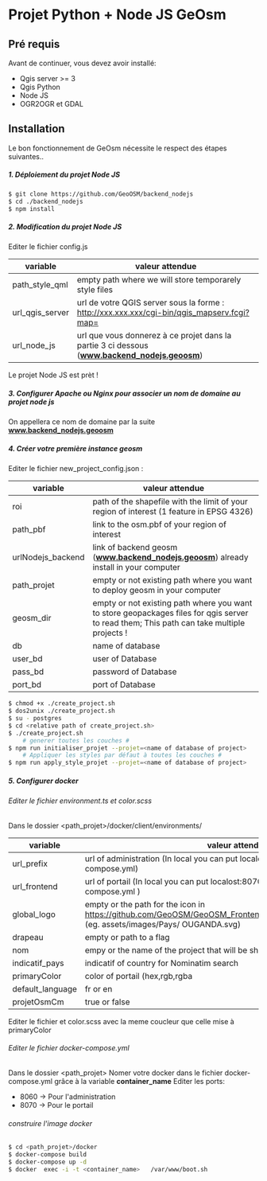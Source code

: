 # Projet Python + Node JS GeOsm

## Pré requis
Avant de continuer, vous devez avoir installé:
- Qgis server >= 3
- Qgis Python
- Node JS
- OGR2OGR et GDAL

## Installation
Le bon fonctionnement de GeOsm nécessite le respect des étapes suivantes..

##### 1. Déploiement du projet Node JS

```sh
$ git clone https://github.com/GeoOSM/backend_nodejs
$ cd ./backend_nodejs
$ npm install
```
##### 2. Modification du projet Node JS

Editer le fichier config.js

| variable | valeur attendue |
| ------ | ------ |
| path_style_qml | empty path where we will store temporarely style files  |
| url_qgis_server | url de votre QGIS server sous la forme : http://xxx.xxx.xxx/cgi-bin/qgis_mapserv.fcgi?map= |
| url_node_js | url que vous donnerez à ce projet dans la partie 3 ci dessous (**www.backend_nodejs.geoosm**)|

Le projet Node JS est prèt ! 

##### 3. Configurer Apache ou Nginx pour associer un nom de domaine au projet node js
On appellera ce nom de domaine par la suite **www.backend_nodejs.geoosm**
##### 4. Créer votre  première instance geosm
Editer le fichier new_project_config.json :

| variable | valeur attendue |
| ------ | ------ |
| roi | path of the shapefile with the limit of your region of interest (1 feature in EPSG 4326) |
| path_pbf | link to the osm.pbf of your region of interest |
| urlNodejs_backend | link of backend geosm  (**www.backend_nodejs.geoosm**)  already install in your computer |
| path_projet | empty or not existing path where you want to deploy geosm in your computer |
| geosm_dir | empty or not existing path where you want to store geopackages files for qgis server to read them; This path can take multiple projects ! |
| db | name of database |
| user_bd | user of Database |
| pass_bd | password of Database |
| port_bd | port of Database  |

```sh
$ chmod +x ./create_project.sh
$ dos2unix ./create_project.sh
$ su - postgres
$ cd <relative path of create_project.sh>
$ ./create_project.sh
    # generer toutes les couches #
$ npm run initialiser_projet --projet=<name of database of project>
    # Appliquer les styles par défaut à toutes les couches #
$ npm run apply_style_projet --projet=<name of database of project>
```
##### 5. Configurer docker



###### Editer le fichier environment.ts et color.scss
Dans le dossier <path_projet>/docker/client/environments/

| variable | valeur attendue |
| ------ | ------ |
| url_prefix | url of administration (In local you can put localost:8060 to your file docker-compose.yml)  |
| url_frontend | url of portail (In local you can put localost:8070 according to your file docker-compose.yml ) |
| global_logo | empty or the path for the icon in https://github.com/GeoOSM/GeoOSM_Frontend/tree/dev/src/assets/images/Pays (eg. assets/images/Pays/ OUGANDA.svg) |
| drapeau | empty or path to a flag |
| nom | empy or the name of the project that will be show in the portail |
| indicatif_pays | indicatif of country for Nominatim search |
| primaryColor | color of portail (hex,rgb,rgba|
| default_language | fr or en |
| projetOsmCm | true or false |
Editer le fichier et color.scss avec la meme coucleur que celle mise à primaryColor

###### Editer le fichier docker-compose.yml
Dans le dossier <path_projet>
Nomer votre docker dans le fichier docker-compose.yml grâce à la variable **container_name**
Editer les ports:
- 8060 -> Pour l'administration
- 8070 -> Pour le portail 

###### construire l'image docker

```sh
$ cd <path_projet>/docker
$ docker-compose build
$ docker-compose up -d
$ docker  exec -i -t <container_name>   /var/www/boot.sh
```

